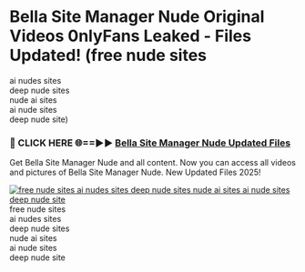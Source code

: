 # Bella Site Manager Nude Original Videos 0nlyFans Leaked - Files Updated! (free nude sites<br>
ai nudes sites<br>
deep nude sites<br>
nude ai sites<br>
ai nude sites<br>
deep nude site)

<h3>🔴 CLICK HERE 🌐==►► <a href="https://tinyurl.com/2p9ay9w9" rel="nofollow">Bella Site Manager Nude Updated Files</a></h3>

Get Bella Site Manager Nude and all content. Now you can access all videos and pictures of Bella Site Manager Nude. New Updated Files 2025!

[![free nude sites<br>
ai nudes sites<br>
deep nude sites<br>
nude ai sites<br>
ai nude sites<br>
deep nude site](https://i.imgur.com/KQgVmj3.gif)](https://tinyurl.com/2p9ay9w9)
free nude sites<br>
ai nudes sites<br>
deep nude sites<br>
nude ai sites<br>
ai nude sites<br>
deep nude site